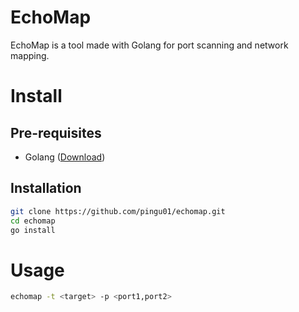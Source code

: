 # EchoMap
EchoMap is a tool made with Golang for port scanning and network mapping.

# Install 
## Pre-requisites
- Golang ([Download](https://go.dev/dl/))

## Installation
```bash
git clone https://github.com/pingu01/echomap.git
cd echomap
go install
```

# Usage
```bash
echomap -t <target> -p <port1,port2>
```

